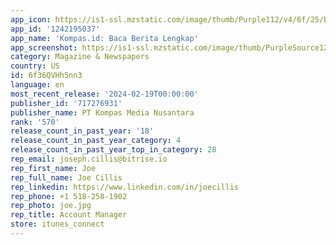 ```yaml
---
app_icon: https://is1-ssl.mzstatic.com/image/thumb/Purple112/v4/6f/25/b6/6f25b69b-b0a5-8897-c4cd-db917f39fd9d/AppIcon-0-1x_U007emarketing-0-7-0-sRGB-85-220-0.png/1024x1024bb.png
app_id: '1242195037'
app_name: 'Kompas.id: Baca Berita Lengkap'
app_screenshot: https://is1-ssl.mzstatic.com/image/thumb/PurpleSource126/v4/da/b4/0c/dab40c99-154d-a924-1c0b-41854ba5c9ff/b8b7c66e-2c50-4b7e-b3a8-040260f67528_1__U00283_U0029.jpg/1242x2688bb.png
category: Magazine & Newspapers
country: US
id: 6f36QVHh5nn3
language: en
most_recent_release: '2024-02-19T00:00:00'
publisher_id: '717276931'
publisher_name: PT Kompas Media Nusantara
rank: '570'
release_count_in_past_year: '18'
release_count_in_past_year_category: 4
release_count_in_past_year_top_in_category: 28
rep_email: joseph.cillis@bitrise.io
rep_first_name: Joe
rep_full_name: Joe Cillis
rep_linkedin: https://www.linkedin.com/in/joecillis
rep_phone: +1 518-258-1902
rep_photo: joe.jpg
rep_title: Account Manager
store: itunes_connect
---
```

